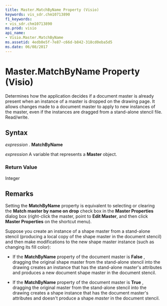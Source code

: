 ```yaml
---
title: Master.MatchByName Property (Visio)
keywords: vis_sdr.chm10713890
f1_keywords:
- vis_sdr.chm10713890
ms.prod: visio
api_name:
- Visio.Master.MatchByName
ms.assetid: 4edb0e5f-7e87-c66d-b842-318cd0eba5d5
ms.date: 06/08/2017
---
```



# Master.MatchByName Property (Visio)

Determines how the application decides if a document master is already present when an instance of a master is dropped on the drawing page. It allows changes made to a document master to apply to new instances of the master, even if the instances are dragged from a stand-alone stencil file. Read/write.


## Syntax

 _expression_ . **MatchByName**

 _expression_ A variable that represents a **Master** object.


### Return Value

Integer


## Remarks

Setting the  **MatchByName** property is equivalent to selecting or clearing the **Match master by name on drop** check box in the **Master Properties** dialog box (right-click the master, point to **Edit Master**, and then click  **Master Properties** on the shortcut menu).

Suppose you create an instance of a shape master from a stand-alone stencil (producing a local copy of the shape master in the document stencil) and then make modifications to the new shape master instance (such as changing its fill color): 

- If the  **MatchByName** property of the document master is **False** , dragging the original shape master from the stand-alone stencil into the drawing creates an instance that has the stand-alone master's attributes and produces a new document shape master in the document stencil.

- If the  **MatchByName** property of the document master is **True** , dragging the original master from the stand-alone stencil into the drawing creates a shape instance that has the document master's attributes and doesn't produce a shape _master_ in the document stencil.



